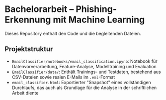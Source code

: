 # Bachelorarbeit – Phishing-Erkennung mit Machine Learning

Dieses Repository enthält den Code und die begleitenden Dateien.

## Projektstruktur

- `EmailClassifier/notebooks/email_classification.ipynb`: Notebook für Datenvorverarbeitung, Feature-Analyse, Modelltraining und Evaluation
- `EmailClassifier/data/`: Enthält Trainings- und Testdaten, bestehend aus CSV-Dateien sowie realen E-Mails im `.eml`-Format
- `email_classifier.html`: Exportierter "Snapshot" eines vollständigen Durchlaufs, das auch als Grundlage für die Analyse in der schriftlichen Arbeit diente
